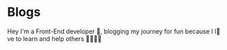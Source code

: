 # Blogs
Hey I'm a Front-End developer 🦾, blogging my journey for fun because I l🤍ve to learn and help others 👩‍🚀👩‍💻
